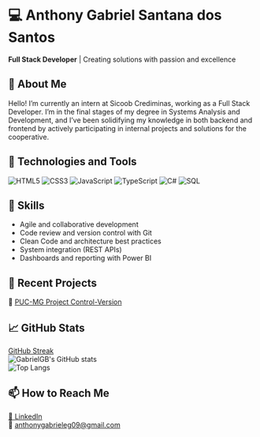 

# 💻 Anthony Gabriel Santana dos Santos  
**Full Stack Developer** | Creating solutions with passion and excellence

## 🚀 About Me  
Hello! I’m currently an intern at Sicoob Crediminas, working as a Full Stack Developer. I’m in the final stages of my degree in Systems Analysis and Development, and I’ve been solidifying my knowledge in both backend and frontend by actively participating in internal projects and solutions for the cooperative.

## 🌟 Technologies and Tools  
![HTML5](https://img.shields.io/badge/HTML5-E34F26?style=flat&logo=html5&logoColor=white)
![CSS3](https://img.shields.io/badge/CSS3-1572B6?style=flat&logo=css3&logoColor=white)
![JavaScript](https://img.shields.io/badge/JavaScript-F7DF1E?style=flat&logo=javascript&logoColor=black)
![TypeScript](https://img.shields.io/badge/TypeScript-007ACC?style=flat&logo=typescript&logoColor=white)
![C#](https://img.shields.io/badge/C%23-239120?style=flat&logo=c-sharp&logoColor=white)
![SQL](https://img.shields.io/badge/SQL-4479A1?style=flat&logo=mysql&logoColor=white)

## 🎯 Skills  
- Agile and collaborative development  
- Code review and version control with Git  
- Clean Code and architecture best practices  
- System integration (REST APIs)  
- Dashboards and reporting with Power BI

## 🔧 Recent Projects  
🔭 [PUC-MG Project Control-Version](https://github.com/ICEI-PUC-Minas-PMV-ADS/pmv-ads-2024-2-e4-proj-infra-t6-control-version/tree/Develop_Test)

## 📈 GitHub Stats  
[GitHub Streak](https://streak-stats.demolab.com?user=anthonygaab13)  
![GabrielGB's GitHub stats](https://github-readme-stats.vercel.app/api?username=anthonygaab13&show_icons=true&theme=tokyonight)  
![Top Langs](https://github-readme-stats.vercel.app/api/top-langs/?username=anthonygaab13&layout=compact&theme=tokyonight)

## 📫 How to Reach Me  
[💼 LinkedIn](https://www.linkedin.com/in/anthony-gabriel-3858631b9)  
📧 anthonygabrieleg09@gmail.com

